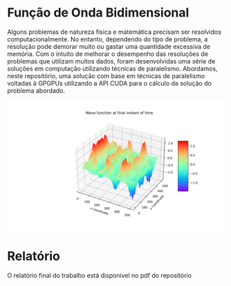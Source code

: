 # Função de Onda Bidimensional

Alguns problemas de natureza física e matemática precisam ser resolvidos computacionalmente. No entanto, dependendo do tipo de problema, a resolução pode demorar muito ou gastar uma quantidade excessiva de memória. Com o intuito de melhorar o desempenho das resoluções de problemas que utilizam muitos dados, foram desenvolvidas uma série de soluções em computação utilizando técnicas de paralelismo. Abordamos, neste repositório, uma solução com base em técnicas de paralelismo voltadas à GPGPUs utilizando a API CUDA para o cálculo da solução do problema abordado.

![wave](wave-equation-cuda/plots/malha500.png)

# Relatório

O relatório final do trabalho está disponivel no pdf do repositório
